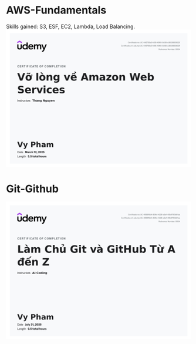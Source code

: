 # AWS-Fundamentals
Skills gained: S3, ESF, EC2, Lambda, Load Balancing.
![](assets/AWS-Fundamentals.jpg)

# Git-Github
![](assets/Git-Github-Udemy.jpg)

